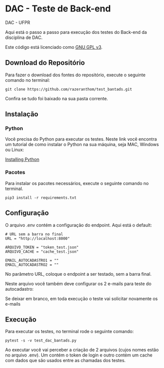 # DAC - Teste de Back-end

DAC - UFPR

Aqui está o passo a passo para execução dos testes do Back-end da disciplina de DAC.

Este código está licenciado como [GNU GPL v3](https://github.com/razeranthom/test_bantads/blob/main/LICENSE).

## Download do Repositório

Para fazer o download dos fontes do repositório, execute o seguinte comando no terminal:

```
git clone https://github.com/razeranthom/test_bantads.git
```
Confira se tudo foi baixado na sua pasta corrente.

## Instalação

### Python

Você precisa do Python para executar os testes. Neste link você encontra um tutorial de como instalar o Python na sua máquina, seja MAC, Windows ou Linux:

[Installing Python](https://realpython.com/installing-python/)

### Pacotes

Para instalar os pacotes necessários, execute o seguinte comando no terminal.

```
pip3 install -r requirements.txt
```

## Configuração

O arquivo .env contém a configuração do endpoint. Aqui está o default:

```
# URL sem a barra no final
URL = "http://localhost:8000"

ARQUIVO_TOKEN = "token_test.json"
ARQUIVO_CACHE = "cache_test.json"

EMAIL_AUTOCADASTRO1 = ""
EMAIL_AUTOCADASTRO2 = ""
```
No parâmetro URL, coloque o endpoint a ser testado, sem a barra final.

Neste arquivo você também deve configurar os 2 e-mails para teste do autocadastro:

Se deixar em branco, em toda execução o teste vai solicitar novamente os e-mails

## Execução

Para executar os testes, no terminal rode o seguinte comando:

```
pytest -s -v test_dac_bantads.py
```

Ao executar você vai perceber a criação de 2 arquivos (cujos nomes estão no arquivo .env). Um contém o token de login e outro contém um cache com dados que são usados entre as chamadas dos testes.


